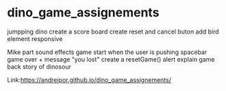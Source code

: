 # dino_game_assignements
 jumpping dino
 create a score board
 create reset and cancel buton
 add bird element 
 responsive

 Mike part
  sound effects
  game start when the user is pushing spacebar
  game over + message "you lost"
  create a resetGame()
  alert explain game
  back story of dinosour
 
Link:https://andreipor.github.io/dino_game_assignements/
